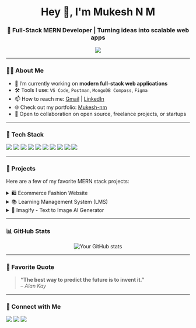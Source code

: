 <h1 align="center">Hey 👋, I'm Mukesh N M</h1>
<h3 align="center">🚀 Full-Stack MERN Developer | Turning ideas into scalable web apps</h3>

<p align="center">
  <a href="https://github.com/MukeshMax04">
    <img src="https://readme-typing-svg.demolab.com?font=Fira+Code&weight=600&size=22&pause=1000&color=1CFDFD&center=true&vCenter=true&width=600&lines=MERN+Stack+Developer;React%20%7C%20Node%20%7C%20MongoDB%20%7C%20Express;Tailwind+CSS;Clean+Code+%F0%9F%94%A5;Always+learning+something+new!" />
  </a>
</p>

---

### 👨‍💻 About Me

- 🔭 I’m currently working on **modern full-stack web applications**
- 🛠️ Tools I use: `VS Code`, `Postman`, `MongoDB Compass`, `Figma`
- 📫 How to reach me: [Gmail](mukeshmax0044@gmail.com) | [LinkedIn](https://www.linkedin.com/in/mukesh-nm)
- 🌐 Check out my portfolio: [Mukesh-nm](https://mukesh-nm.vercel.app)
- 🤝 Open to collaboration on open source, freelance projects, or startups

---

### 🧰 Tech Stack

<p align="left">
  <img src="https://img.shields.io/badge/React-20232A?style=for-the-badge&logo=react&logoColor=61DAFB"/>
  <img src="https://img.shields.io/badge/MongoDB-4EA94B?style=for-the-badge&logo=mongodb&logoColor=white"/>
  <img src="https://img.shields.io/badge/Express.js-404D59?style=for-the-badge"/>
  <img src="https://img.shields.io/badge/Node.js-339933?style=for-the-badge&logo=nodedotjs&logoColor=white"/>
  <img src="https://img.shields.io/badge/-TailwindCSS-38B2AC?style=for-the-badge&logo=tailwind-css&logoColor=white"/>
  <img src="https://img.shields.io/badge/HTML5-E34F26?style=for-the-badge&logo=html5&logoColor=white"/>
  <img src="https://img.shields.io/badge/CSS3-1572B6?style=for-the-badge&logo=css3&logoColor=white"/>
  <img src="https://img.shields.io/badge/JavaScript-F7DF1E?style=for-the-badge&logo=javascript&logoColor=black"/>
  <img src="https://img.shields.io/badge/Git-F05032?style=for-the-badge&logo=git&logoColor=white"/>
  <img src="https://img.shields.io/badge/GitHub-181717?style=for-the-badge&logo=github&logoColor=white"/>
</p>

---

### 🚀 Projects

Here are a few of my favorite MERN stack projects:

<details>
  <summary>🛍️ Ecommerce Fashion Website</summary>
  <br />
  A full-featured fashion ecommerce web app that allows users to browse, filter, and purchase products securely. Includes admin dashboard, cart, user authentication, order management, and Stripe integration.
  
  **Tech Stack**: MongoDB, Express.js, React, Node.js, Tailwind CSS  
  🔗 [GitHub-Repo](https://github.com/MukeshMax04/Ecommerce-App)
</details>

<details>
  <summary>📚 Learning Management System (LMS)</summary>
  <br />
  A comprehensive LMS platform that enables instructors to create, manage, and publish courses while students can enroll, track progress. Features include role-based access, file uploads, and real-time progress tracking.
  
  **Tech Stack**: MongoDB, Express.js, React, Node.js, Tailwind CSS  
  🔗 [GitHub-Repo](https://github.com/MukeshMax04/LMS)
</details>

<details>
  <summary>🎨 Imagify - Text to Image AI Generator</summary>
  <br />
  Imagify is a SaaS application that uses AI to generate realistic images from text prompts. Includes authentication, user credits, download options, and Stripe payments.

  **Tech Stack**: MongoDB, Express.js, React, Node.js, Tailwind CSS
  🔗 [GitHub-Repo](https://github.com/MukeshMax04/imagify)
</details>

---

### 📊 GitHub Stats

<p align="center">
  <img src="https://github-readme-stats.vercel.app/api?username=MukeshMax04&show_icons=true&theme=tokyonight" alt="Your GitHub stats" />
</p>

---

### 💬 Favorite Quote

> **“The best way to predict the future is to invent it.”**  
– *Alan Kay*

---

### 🔗 Connect with Me

<p align="left">
  <a href="https://www.linkedin.com/in/mukesh-nm"><img src="https://img.shields.io/badge/-LinkedIn-blue?style=for-the-badge&logo=linkedin&logoColor=white"/></a>
  <a href="mukeshmax0044@gmail.com"><img src="https://img.shields.io/badge/-Email-c14438?style=for-the-badge&logo=gmail&logoColor=white"/></a>
  <a href="https://www.linkedin.com/in/mukesh-nm"><img src="https://img.shields.io/badge/-Portfolio-000?style=for-the-badge&logo=vercel&logoColor=white"/></a>
</p>
